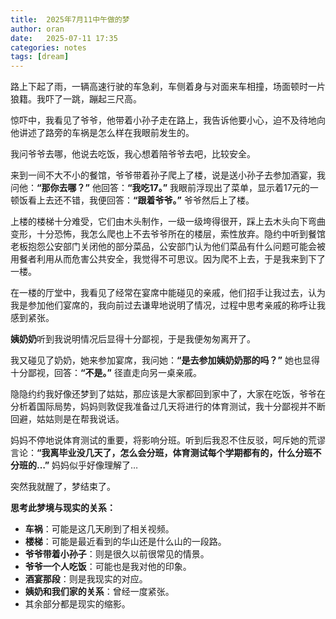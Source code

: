 ```yaml
---
title:  2025年7月11中午做的梦
author: oran
date:   2025-07-11 17:35 
categories: notes
tags: [dream]
---
```

  路上下起了雨，一辆高速行驶的车急刹，车侧着身与对面来车相撞，场面顿时一片狼籍。我吓了一跳，蹦起三尺高。

  惊吓中，我看见了爷爷，他带着小孙子走在路上，我告诉他要小心，迫不及待地向他讲述了路旁的车祸是怎么样在我眼前发生的。

  我问爷爷去哪，他说去吃饭，我心想着陪爷爷去吧，比较安全。

  来到一间不大不小的餐馆，爷爷带着孙子爬上了楼，说是送小孙子去参加酒宴，我问他：**“那你去哪？”** 他回答：**“我吃17。”** 我眼前浮现出了菜单，显示着17元的一顿饭看上去还不错，我便回答：**“跟着爷爷。”** 爷爷然后上了楼。

  上楼的楼梯十分难受，它们由木头制作，一级一级垮得很开，踩上去木头向下弯曲变形，十分恐怖，我怎么爬也上不去爷爷所在的楼层，索性放弃。隐约中听到餐馆老板抱怨公安部门关闭他的部分菜品，公安部门认为他们菜品有什么问题可能会被用餐者利用从而危害公共安全，我觉得不可思议。因为爬不上去，于是我来到下了一楼。

  在一楼的厅堂中，我看见了经常在宴席中能碰见的亲戚，他们招手让我过去，认为我是参加他们宴席的，我向前过去谦卑地说明了情况，过程中思考亲戚的称呼让我感到紧张。

  **姨奶奶**听到我说明情况后显得十分鄙视，于是我便匆匆离开了。

  我又碰见了奶奶，她来参加宴席，我问她：**“是去参加姨奶奶那的吗？”** 她也显得十分鄙视，回答：**“不是。”** 径直走向另一桌亲戚。

  隐隐约约我好像还梦到了姑姑，那应该是大家都回到家中了，大家在吃饭，爷爷在分析着国际局势，妈妈则敦促我准备过几天将进行的体育测试，我十分鄙视并不断回避，姑姑则是在帮我说话。

  妈妈不停地说体育测试的重要，将影响分班。听到后我忍不住反驳，呵斥她的荒谬言论：**“我离毕业没几天了，怎么会分班，体育测试每个学期都有的，什么分班不分班的…”** 妈妈似乎好像理解了…

  突然我就醒了，梦结束了。

**思考此梦境与现实的关系：**

- **车祸**：可能是这几天刷到了相关视频。
- **楼梯**：可能是最近看到的华山还是什么山的一段路。
- **爷爷带着小孙子**：则是很久以前很常见的情景。
- **爷爷一个人吃饭**：可能也是我对他的印象。
- **酒宴那段**：则是我现实的对应。
- **姨奶和我们家的关系**：曾经一度紧张。
- 其余部分都是现实的缩影。